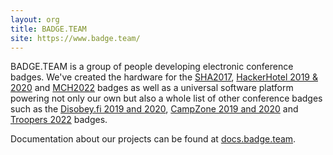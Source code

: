```yaml
---
layout: org
title: BADGE.TEAM
site: https://www.badge.team/
---
```

BADGE.TEAM is a group of people developing electronic conference badges.
We've created the hardware for the [SHA2017](https://sha2017.org), [HackerHotel 2019 & 2020](https://hackerhotel.nl) and [MCH2022](https://mch2022.org) badges
as well as a universal software platform powering not only our own but also a whole list of other conference badges such as the
[Disobey.fi 2019 and 2020](https://disobey.fi/), [CampZone 2019 and 2020](https://campzone.nl/) and [Troopers 2022](https://troopers.de/) badges.

Documentation about our projects can be found at [docs.badge.team](https://docs.badge.team).
